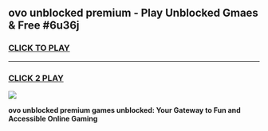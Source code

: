 
## ovo unblocked premium - Play Unblocked Gmaes & Free #6u36j
<h3>
<a href="https://news.freeplayer.one?title=ovo_unblocked_premium&ref=24F">CLICK TO PLAY</a></h3>
<hr>

<h3>
<a href="https://news.freeplayer.one?title=ovo_unblocked_premium&ref=24F">CLICK 2 PLAY</a>
  
</h3>

<a href="https://news.freeplayer.one?title=ovo_unblocked_premium&ref=24F/"><img src="https://clearcache.store/games.png"></a>


**ovo unblocked premium games unblocked: Your Gateway to Fun and Accessible Online Gaming**
